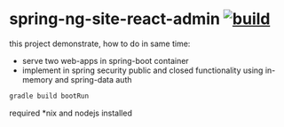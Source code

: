 spring-ng-site-react-admin [![build](https://travis-ci.org/daggerok/spring-ng-site-react-admin.svg?branch=master)](https://travis-ci.org/daggerok/spring-ng-site-react-admin)
==========================

this project demonstrate, how to do in same time:
- serve two web-apps in spring-boot container
- implement in spring security public and closed functionality using in-memory and spring-data auth

```bash
gradle build bootRun
```

required *nix and nodejs installed
